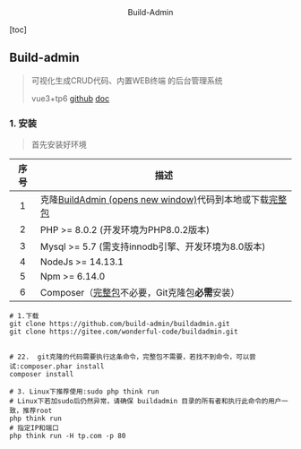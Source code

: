 <center>Build-Admin</center>





[toc]





## Build-admin

> 可视化生成CRUD代码、内置WEB终端 的后台管理系统
>
> vue3+tp6  [github](https://github.com/build-admin/buildadmin)  [doc](https://doc.buildadmin.com/)





### 1. 安装

> 首先安装好环境

| 序号 | 描述                                                         |
| :--: | ------------------------------------------------------------ |
|  1   | 克隆[BuildAdmin (opens new window)](https://gitee.com/wonderful-code/buildadmin.git)代码到本地或下载[完整包](https://gitee.com/wonderful-code/buildadmin/releases/download/v2.0.0/badmin-v2.0.0-full.zip) |
|  2   | PHP >= 8.0.2 (开发环境为PHP8.0.2版本)                        |
|  3   | Mysql >= 5.7 (需支持innodb引擎、开发环境为8.0版本)           |
|  4   | NodeJs >= 14.13.1                                            |
|  5   | Npm >= 6.14.0                                                |
|  6   | Composer（[完整包](https://gitee.com/wonderful-code/buildadmin/releases/download/v2.0.0/badmin-v2.0.0-full.zip)不必要，Git克隆包**必需**安装） |

```shell
# 1.下载
git clone https://github.com/build-admin/buildadmin.git
git clone https://gitee.com/wonderful-code/buildadmin.git


# 22.  git克隆的代码需要执行这条命令，完整包不需要，若找不到命令，可以尝试:composer.phar install
composer install

# 3. Linux下推荐使用:sudo php think run
# Linux下若加sudo后仍然异常，请确保 buildadmin 目录的所有者和执行此命令的用户一致，推荐root
php think run
# 指定IP和端口
php think run -H tp.com -p 80
```











